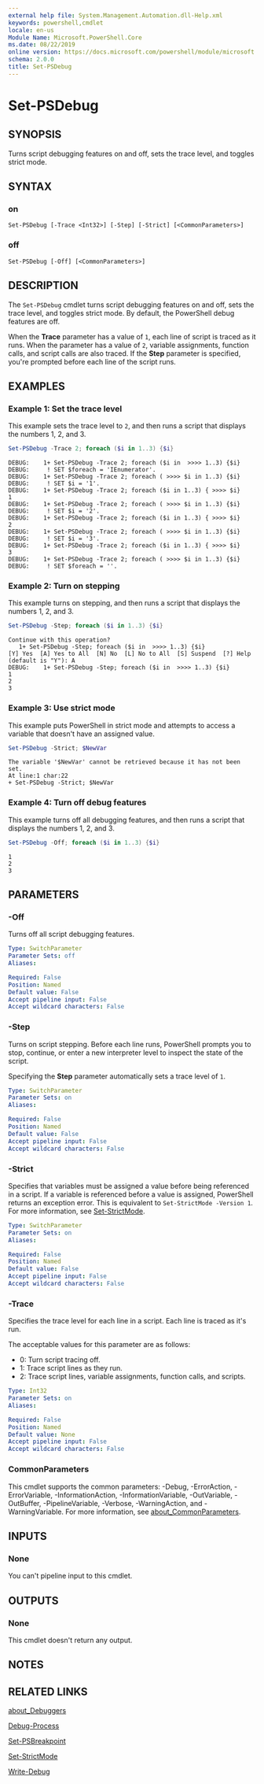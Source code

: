 ```yaml
---
external help file: System.Management.Automation.dll-Help.xml
keywords: powershell,cmdlet
locale: en-us
Module Name: Microsoft.PowerShell.Core
ms.date: 08/22/2019
online version: https://docs.microsoft.com/powershell/module/microsoft.powershell.core/set-psdebug?view=powershell-5.0
schema: 2.0.0
title: Set-PSDebug
---
```


# Set-PSDebug

## SYNOPSIS
Turns script debugging features on and off, sets the trace level, and toggles strict mode.

## SYNTAX

### on

```
Set-PSDebug [-Trace <Int32>] [-Step] [-Strict] [<CommonParameters>]
```

### off

```
Set-PSDebug [-Off] [<CommonParameters>]
```

## DESCRIPTION

The `Set-PSDebug` cmdlet turns script debugging features on and off, sets the trace level, and
toggles strict mode. By default, the PowerShell debug features are off.

When the **Trace** parameter has a value of `1`, each line of script is traced as it runs. When the
parameter has a value of `2`, variable assignments, function calls, and script calls are also
traced. If the **Step** parameter is specified, you're prompted before each line of the script runs.

## EXAMPLES

### Example 1: Set the trace level

This example sets the trace level to `2`, and then runs a script that displays the numbers 1, 2, and
3.

```powershell
Set-PSDebug -Trace 2; foreach ($i in 1..3) {$i}
```

```Output
DEBUG:    1+ Set-PSDebug -Trace 2; foreach ($i in  >>>> 1..3) {$i}
DEBUG:     ! SET $foreach = 'IEnumerator'.
DEBUG:    1+ Set-PSDebug -Trace 2; foreach ( >>>> $i in 1..3) {$i}
DEBUG:     ! SET $i = '1'.
DEBUG:    1+ Set-PSDebug -Trace 2; foreach ($i in 1..3) { >>>> $i}
1
DEBUG:    1+ Set-PSDebug -Trace 2; foreach ( >>>> $i in 1..3) {$i}
DEBUG:     ! SET $i = '2'.
DEBUG:    1+ Set-PSDebug -Trace 2; foreach ($i in 1..3) { >>>> $i}
2
DEBUG:    1+ Set-PSDebug -Trace 2; foreach ( >>>> $i in 1..3) {$i}
DEBUG:     ! SET $i = '3'.
DEBUG:    1+ Set-PSDebug -Trace 2; foreach ($i in 1..3) { >>>> $i}
3
DEBUG:    1+ Set-PSDebug -Trace 2; foreach ( >>>> $i in 1..3) {$i}
DEBUG:     ! SET $foreach = ''.
```

### Example 2: Turn on stepping

This example turns on stepping, and then runs a script that displays the numbers 1, 2, and 3.

```powershell
Set-PSDebug -Step; foreach ($i in 1..3) {$i}
```

```Output
Continue with this operation?
   1+ Set-PSDebug -Step; foreach ($i in  >>>> 1..3) {$i}
[Y] Yes  [A] Yes to All  [N] No  [L] No to All  [S] Suspend  [?] Help (default is "Y"): A
DEBUG:    1+ Set-PSDebug -Step; foreach ($i in  >>>> 1..3) {$i}
1
2
3
```

### Example 3: Use strict mode

This example puts PowerShell in strict mode and attempts to access a variable that doesn't have an
assigned value.

```powershell
Set-PSDebug -Strict; $NewVar
```

```Output
The variable '$NewVar' cannot be retrieved because it has not been set.
At line:1 char:22
+ Set-PSDebug -Strict; $NewVar
```

### Example 4: Turn off debug features

This example turns off all debugging features, and then runs a script that displays the numbers 1,
2, and 3.

```powershell
Set-PSDebug -Off; foreach ($i in 1..3) {$i}
```

```Output
1
2
3
```

## PARAMETERS

### -Off

Turns off all script debugging features.

```yaml
Type: SwitchParameter
Parameter Sets: off
Aliases:

Required: False
Position: Named
Default value: False
Accept pipeline input: False
Accept wildcard characters: False
```

### -Step

Turns on script stepping. Before each line runs, PowerShell prompts you to stop, continue, or enter
a new interpreter level to inspect the state of the script.

Specifying the **Step** parameter automatically sets a trace level of `1`.

```yaml
Type: SwitchParameter
Parameter Sets: on
Aliases:

Required: False
Position: Named
Default value: False
Accept pipeline input: False
Accept wildcard characters: False
```

### -Strict

Specifies that variables must be assigned a value before being referenced in a script. If a variable
is referenced before a value is assigned, PowerShell returns an exception error. This is equivalent
to `Set-StrictMode -Version 1`. For more information, see [Set-StrictMode](Set-StrictMode.md).

```yaml
Type: SwitchParameter
Parameter Sets: on
Aliases:

Required: False
Position: Named
Default value: False
Accept pipeline input: False
Accept wildcard characters: False
```

### -Trace

Specifies the trace level for each line in a script. Each line is traced as it's run.

The acceptable values for this parameter are as follows:

- 0: Turn script tracing off.
- 1: Trace script lines as they run.
- 2: Trace script lines, variable assignments, function calls, and scripts.

```yaml
Type: Int32
Parameter Sets: on
Aliases:

Required: False
Position: Named
Default value: None
Accept pipeline input: False
Accept wildcard characters: False
```

### CommonParameters

This cmdlet supports the common parameters: -Debug, -ErrorAction, -ErrorVariable,
-InformationAction, -InformationVariable, -OutVariable, -OutBuffer, -PipelineVariable, -Verbose,
-WarningAction, and -WarningVariable. For more information, see [about_CommonParameters](https://go.microsoft.com/fwlink/?LinkID=113216).

## INPUTS

### None

You can't pipeline input to this cmdlet.

## OUTPUTS

### None

This cmdlet doesn't return any output.

## NOTES

## RELATED LINKS

[about_Debuggers](./About/about_Debuggers.md)

[Debug-Process](../Microsoft.PowerShell.Management/Debug-Process.md)

[Set-PSBreakpoint](../Microsoft.PowerShell.Utility/Set-PSBreakpoint.md)

[Set-StrictMode](Set-StrictMode.md)

[Write-Debug](../Microsoft.PowerShell.Utility/Write-Debug.md)
